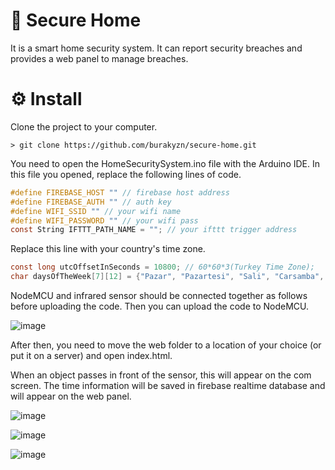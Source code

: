 # 🚀 Secure Home

It is a smart home security system. It can report security breaches and provides a web panel to manage breaches.

# ⚙️ Install

Clone the project to your computer.
```
> git clone https://github.com/burakyzn/secure-home.git
```

You need to open the HomeSecuritySystem.ino file with the Arduino IDE.
In this file you opened, replace the following lines of code.
``` c
#define FIREBASE_HOST "" // firebase host address
#define FIREBASE_AUTH "" // auth key
#define WIFI_SSID "" // your wifi name
#define WIFI_PASSWORD "" // your wifi pass
const String IFTTT_PATH_NAME = ""; // your ifttt trigger address
```

Replace this line with your country's time zone.
```c
const long utcOffsetInSeconds = 10800; // 60*60*3(Turkey Time Zone);
char daysOfTheWeek[7][12] = {"Pazar", "Pazartesi", "Sali", "Carsamba", "Persembe", "Cuma", "Cumartesi"};
```

NodeMCU and infrared sensor should be connected together as follows before uploading the code. Then you can upload the code to NodeMCU.

![image](https://user-images.githubusercontent.com/44683436/120934812-7d40da00-c708-11eb-834c-bc0ffa854fa4.png)

After then, you need to move the web folder to a location of your choice (or put it on a server) and open index.html.

When an object passes in front of the sensor, this will appear on the com screen. The time information will be saved in firebase realtime database and will appear on the web panel.

![image](https://user-images.githubusercontent.com/44683436/120935052-a3b34500-c709-11eb-9ebf-be69969157c9.png)

![image](https://user-images.githubusercontent.com/44683436/120935095-ccd3d580-c709-11eb-9251-d378cc91bea7.png)

![image](https://user-images.githubusercontent.com/44683436/120934985-6484f400-c709-11eb-884a-1b0639c6021a.png)

